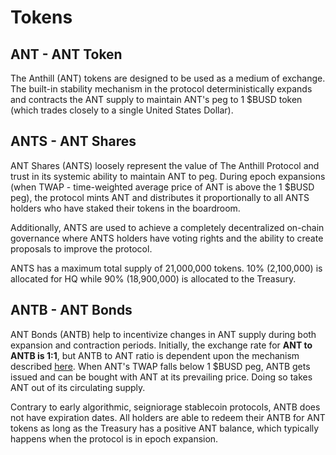 # Tokens

## ANT - ANT Token

The Anthill \(ANT\) tokens are designed to be used as a medium of exchange. The built-in stability mechanism in the protocol deterministically expands and contracts the ANT supply to maintain ANT's peg to 1 $BUSD token \(which trades closely to a single United States Dollar\).

## ANTS - ANT Shares

ANT Shares \(ANTS\) loosely represent the value of The Anthill Protocol and trust in its systemic ability to maintain ANT to peg. During epoch expansions \(when TWAP - time-weighted average price of ANT is above the 1 $BUSD peg\), the protocol mints ANT and distributes it proportionally to all ANTS holders who have staked their tokens in the boardroom.

Additionally, ANTS are used to achieve a completely decentralized on-chain governance where ANTS holders have voting rights and the ability to create proposals to improve the protocol.

ANTS has a maximum total supply of 21,000,000 tokens. 10% \(2,100,000\) is allocated for HQ while 90% \(18,900,000\) is allocated to the Treasury.

## ANTB - ANT Bonds

ANT Bonds \(ANTB\) help to incentivize changes in ANT supply during both expansion and contraction periods. Initially, the exchange rate for **ANT to ANTB is 1:1**, but ANTB to ANT ratio is dependent upon the mechanism described [here](platform.md). When ANT's TWAP falls below 1 $BUSD peg, ANTB gets issued and can be bought with ANT at its prevailing price. Doing so takes ANT out of its circulating supply.

Contrary to early algorithmic, seigniorage stablecoin protocols, ANTB does not have expiration dates. All holders are able to redeem their ANTB for ANT tokens as long as the Treasury has a positive ANT balance, which typically happens when the protocol is in epoch expansion.

